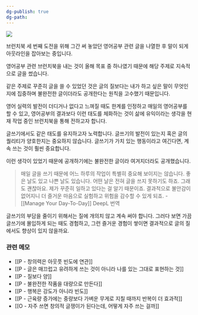 ```yaml
---
dg-publish: true
dg-path:
---
```

![](https://i.imgur.com/NUQ7l3x.png)

브런치북 세 번째 도전을 위해 그간 써 놓았던 영어공부 관련 글을 나열한 후 말이 되게 아웃라인을 잡아보는 중입니다.

영어공부 관련 브런치북을 내는 것이 올해 목표 중 하나였기 때문에 해당 주제로 지속적으로 글을 썼습니다. 

같은 주제로 꾸준히 글을 쓸 수 있었던 것은 글의 질보다는 내가 하고 싶은 말이 무엇인지에 집중하며 불완전한 글이더라도 공개한다는 원칙을 고수했기 때문입니다.

영어 실력의 발전이 더디거나 없다고 느껴질 때도 한계를 인정하고 매일의 영어공부를 할 수 있고, 영어공부의 결과보다 이런 태도를 체화하는 것이 삶에 유익이라는 생각을 현재 작업 중인 브런치북을 통해 전하고자 합니다.

글쓰기에서도 같은 태도를 유지하고자 노력합니다. 글쓰기의 발전이 있는지 혹은 글의 퀄리티가 양호한지는 중요하지 않습니다. 글쓰기가 가치 있는 행동이라고 여긴다면, 계속 쓰는 것이 훨씬 중요합니다. 

이런 생각이 있었기 때문에 공개하기에는 불완전한 글이라 여겨지더라도 공개했습니다. 

>매일 글을 쓰기 때문에 어느 하루의 작업이 특별히 중요해 보이지는 않습니다. 좋은 날도 있고 나쁜 날도 있습니다. 어떤 날은 전혀 글을 쓰지 못하기도 하죠. 그래도 괜찮아요. 제가 꾸준히 일하고 있다는 걸 알기 때문이죠. 결과적으로 불안감이 없어지니 더 즐거운 마음으로 실험하고 위험을 감수할 수 있게 되죠. - [[Manage Your Day-To-Day]] DeepL 번역

글쓰기의 부담을 줄이기 위해서는 질에 개의치 않고 계속 써야 합니다. 그러다 보면 가끔 글쓰기에 몰입하게 되는 때도 경험하고, 그런 즐거운 경험이 쌓이면 결과적으로 글의 질에서도 향상이 있지 않을까요.


### 관련 메모
- [[P - 창의력은 아웃풋 빈도에 연관]]
- [[P - 글은 매끄럽고 유려하게 쓰는 것이 아니라 나를 있는 그대로 표현하는 것]]
- [[P - 질보다 양]]
- [[P - 불완전한 작품을 대량으로 만든다]]
- [[P - 행복은 강도가 아니라 빈도]]
- [[P - 근육량 증가에는 중량보다 가벼운 무게로 지칠 때까지 반복이 더 효과적]]
- [[O - 자주 쓰면 창의적 글쟁이가 된다는데, 어떻게 자주 쓰는 걸까]]




